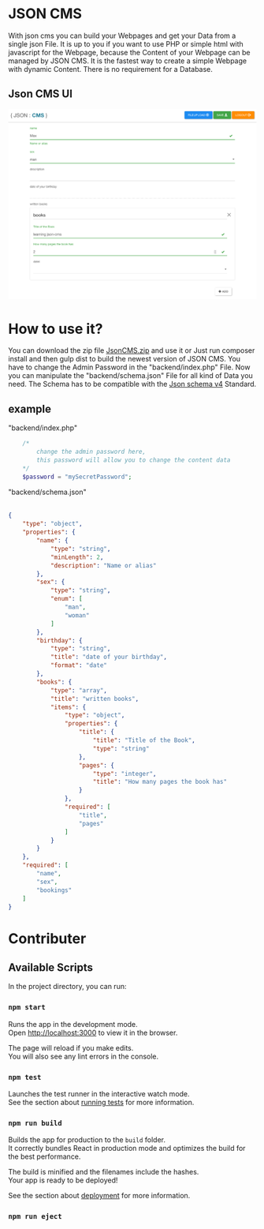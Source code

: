 # JSON CMS

With json cms you can build your Webpages and get your Data from a single json File.
It is up to you if you want to use PHP or simple html with javascript for the Webpage, because the Content of your Webpage can be managed by JSON CMS.
It is the fastest way to create a simple Webpage with dynamic Content. There is no requirement for a Database.

## Json CMS UI

![image of the cms](JsonCMS.png)

# How to use it?

You can download the zip file [JsonCMS.zip](https://github.com/illiano/jsoncms/raw/master/JsonCMS.zip) and use it or Just run composer install and then gulp dist to build the newest version of JSON CMS. You have to change the Admin Password in the "backend/index.php" File.
Now you can manipulate the "backend/schema.json" File for all kind of Data you need. The Schema has to be compatible with the [Json schema v4](http://json-schema.org/) Standard.

## example

"backend/index.php"

```php
    /*
        change the admin password here, 
        this password will allow you to change the content data
    */
    $password = "mySecretPassword";
```

"backend/schema.json"

```json

{
    "type": "object",
    "properties": {
        "name": {
            "type": "string",
            "minLength": 2,
            "description": "Name or alias"
        },
        "sex": {
            "type": "string",
            "enum": [
                "man",
                "woman"
            ]
        },
        "birthday": {
            "type": "string",
            "title": "date of your birthday",
            "format": "date"
        },
        "books": {
            "type": "array",
            "title": "written books",
            "items": {
                "type": "object",
                "properties": {
                    "title": {
                        "title": "Title of the Book",
                        "type": "string"
                    },
                    "pages": {
                        "type": "integer",
                        "title": "How many pages the book has"
                    }
                },
                "required": [
                    "title",
                    "pages"
                ]
            }
        }
    },
    "required": [
        "name",
        "sex",
        "bookings"
    ]
}

```

# Contributer

## Available Scripts

In the project directory, you can run:

### `npm start`

Runs the app in the development mode.<br>
Open [http://localhost:3000](http://localhost:3000) to view it in the browser.

The page will reload if you make edits.<br>
You will also see any lint errors in the console.

### `npm test`

Launches the test runner in the interactive watch mode.<br>
See the section about [running tests](https://facebook.github.io/create-react-app/docs/running-tests) for more information.

### `npm run build`

Builds the app for production to the `build` folder.<br>
It correctly bundles React in production mode and optimizes the build for the best performance.

The build is minified and the filenames include the hashes.<br>
Your app is ready to be deployed!

See the section about [deployment](https://facebook.github.io/create-react-app/docs/deployment) for more information.

### `npm run eject`
